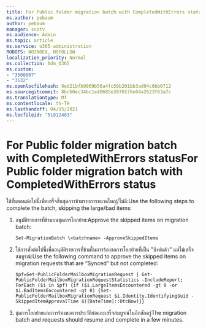 ```yaml
---
title: For Public folder migration batch with CompletedWithErrors status
ms.author: pebaum
author: pebaum
manager: scotv
ms.audience: Admin
ms.topic: article
ms.service: o365-administration
ROBOTS: NOINDEX, NOFOLLOW
localization_priority: Normal
ms.collection: Adm_O365
ms.custom:
- "3500007"
- "3532"
ms.openlocfilehash: 9ed21bfb9069b56a4fc59b201bb3ad94c6bb6712
ms.sourcegitcommit: 8bc60ec34bc1e40685e3976576e04a2623f63a7c
ms.translationtype: MT
ms.contentlocale: th-TH
ms.lasthandoff: 04/15/2021
ms.locfileid: "51812483"
---
```

# <a name="for-public-folder-migration-batch-with-completedwitherrors-status"></a><span data-ttu-id="efade-102">For Public folder migration batch with CompletedWithErrors status</span><span class="sxs-lookup"><span data-stu-id="efade-102">For Public folder migration batch with CompletedWithErrors status</span></span>

<span data-ttu-id="efade-103">ใช้ขั้นตอนต่อไปนี้เพื่อเสร็จสิ้นชุดการข้ามรายการขนาดใหญ่/ไม่ดี:</span><span class="sxs-lookup"><span data-stu-id="efade-103">Use the following steps to complete the batch, skipping the large/bad items:</span></span> 
1. <span data-ttu-id="efade-104">อนุมัติรายการที่ข้ามบนชุดการโยกย้าย:</span><span class="sxs-lookup"><span data-stu-id="efade-104">Approve the skipped items on migration batch:</span></span>

    `Set-MigrationBatch \<batchname> -ApproveSkippedItems` 
2. <span data-ttu-id="efade-105">ใช้การสั่งต่อไปนี้เพื่ออนุมัติรายการที่ข้ามในการร้องขอการโยกย้ายที่เป็น "ซิงค์แล้ว" แต่ไม่เสร็จสมบูรณ์:</span><span class="sxs-lookup"><span data-stu-id="efade-105">Use the following command to approve the skipped items on migration requests that are “Synced” but not completed:</span></span>

    `$pf=Get-PublicFolderMailboxMigrationRequest | Get-PublicFolderMailboxMigrationRequestStatistics -IncludeReport; ForEach ($i in $pf) {if ($i.LargeItemsEncountered -gt 0 -or $i.BadItemsEncountered -gt 0) {Set-PublicFolderMailboxMigrationRequest $i.Identity.IdentifyingGuid -SkippedItemApprovalTime $([DateTime]::UtcNow)}}`
3. <span data-ttu-id="efade-106">ชุดการโยกย้ายและการร้องขอควรประวัติย่อและเสร็จสมบูรณ์ในอีกสักครู่</span><span class="sxs-lookup"><span data-stu-id="efade-106">The migration batch and requests should resume and complete in a few minutes.</span></span>

